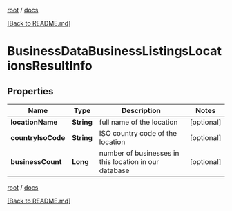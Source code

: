 [root](./../ "root") / [docs](./ "docs")

[[Back to README.md]](./../README.md "[Back to README.md]")

# BusinessDataBusinessListingsLocationsResultInfo

## Properties

| Name | Type | Description | Notes |
|------------ | ------------- | ------------- | -------------|
|**locationName** | **String** | full name of the location |  [optional] |
|**countryIsoCode** | **String** | ISO country code of the location |  [optional] |
|**businessCount** | **Long** | number of businesses in this location in our database |  [optional] |

[root](./../ "root") / [docs](./ "docs")

[[Back to README.md]](./../README.md "[Back to README.md]")